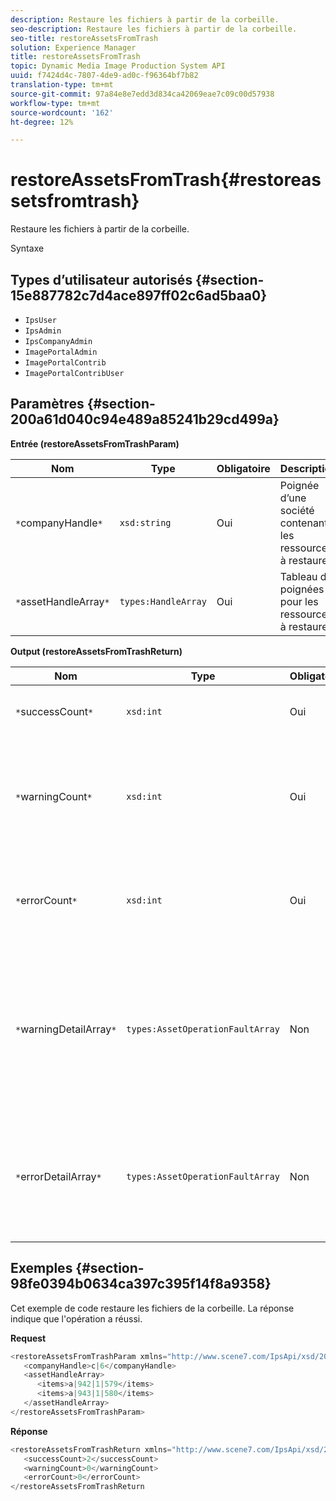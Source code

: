 ```yaml
---
description: Restaure les fichiers à partir de la corbeille.
seo-description: Restaure les fichiers à partir de la corbeille.
seo-title: restoreAssetsFromTrash
solution: Experience Manager
title: restoreAssetsFromTrash
topic: Dynamic Media Image Production System API
uuid: f7424d4c-7807-4de9-ad0c-f96364bf7b82
translation-type: tm+mt
source-git-commit: 97a84e8e7edd3d834ca42069eae7c09c00d57938
workflow-type: tm+mt
source-wordcount: '162'
ht-degree: 12%

---
```



# restoreAssetsFromTrash{#restoreassetsfromtrash}

Restaure les fichiers à partir de la corbeille.

Syntaxe

## Types d’utilisateur autorisés {#section-15e887782c7d4ace897ff02c6ad5baa0}

* `IpsUser`
* `IpsAdmin`
* `IpsCompanyAdmin`
* `ImagePortalAdmin`
* `ImagePortalContrib`
* `ImagePortalContribUser`

## Paramètres {#section-200a61d040c94e489a85241b29cd499a}

**Entrée (restoreAssetsFromTrashParam)**

| Nom | Type | Obligatoire | Description |
|---|---|---|---|
| `*`companyHandle`*` | `xsd:string` | Oui | Poignée d’une société contenant les ressources à restaurer. |
| `*`assetHandleArray`*` | `types:HandleArray` | Oui | Tableau de poignées pour les ressources à restaurer. |

**Output (restoreAssetsFromTrashReturn)**

| Nom | Type | Obligatoire | Description |
|---|---|---|---|
| `*`successCount`*` | `xsd:int` | Oui | Nombre de fichiers supprimés de la corbeille. |
| `*`warningCount`*` | `xsd:int` | Oui | Nombre d’avertissements générés lorsque l’opération tentait de restaurer des ressources à partir de la corbeille. |
| `*`errorCount`*` | `xsd:int` | Oui | Nombre d’erreurs générées lors de la tentative de restauration de fichiers à partir de la corbeille. |
| `*`warningDetailArray`*` | `types:AssetOperationFaultArray` | Non | Tableau des détails associés aux ressources qui ont généré des avertissements lorsque l’opération tentait de restaurer des ressources à partir de la corbeille. |
| `*`errorDetailArray`*` | `types:AssetOperationFaultArray` | Non | Tableau des détails associés aux actifs qui ont généré des erreurs lorsque l’opération tentait de restaurer des actifs à partir de la corbeille. |

## Exemples {#section-98fe0394b0634ca397c395f14f8a9358}

Cet exemple de code restaure les fichiers de la corbeille. La réponse indique que l&#39;opération a réussi.

**Request**

```java
<restoreAssetsFromTrashParam xmlns="http://www.scene7.com/IpsApi/xsd/2008-01-15">
   <companyHandle>c|6</companyHandle>
   <assetHandleArray>
      <items>a|942|1|579</items>
      <items>a|943|1|580</items>
   </assetHandleArray>
</restoreAssetsFromTrashParam>
```

**Réponse**

```java
<restoreAssetsFromTrashReturn xmlns="http://www.scene7.com/IpsApi/xsd/2008-01-15">
   <successCount>2</successCount>
   <warningCount>0</warningCount>
   <errorCount>0</errorCount>
</restoreAssetsFromTrashReturn
```

